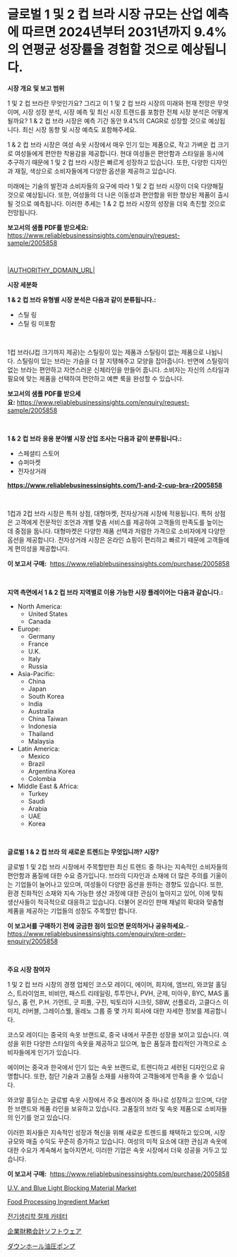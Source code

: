 <p><h1>글로벌 1 및 2 컵 브라 시장 규모는 산업 예측에 따르면 2024년부터 2031년까지 9.4%의 연평균 성장률을 경험할 것으로 예상됩니다.</h1></p><p><strong>시장 개요 및 보고 범위</strong></p>
<p><p>1 및 2 컵 브라란 무엇인가요? 그리고 이 1 및 2 컵 브라 시장의 미래와 현재 전망은 무엇이며, 시장 성장 분석, 시장 예측 및 최신 시장 트렌드를 포함한 전체 시장 분석은 어떻게 될까요? 1 & 2 컵 브라 시장은 예측 기간 동안 9.4%의 CAGR로 성장할 것으로 예상됩니다. 최신 시장 동향 및 시장 예측도 포함해주세요. </p><p>1 & 2 컵 브라 시장은 여성 속옷 시장에서 매우 인기 있는 제품으로, 작고 가벼운 컵 크기로 여성들에게 편안한 착용감을 제공합니다. 현대 여성들은 편안함과 스타일을 동시에 추구하기 때문에 1 및 2 컵 브라 시장은 빠르게 성장하고 있습니다. 또한, 다양한 디자인과 재질, 색상으로 소비자들에게 다양한 옵션을 제공하고 있습니다.</p><p>미래에는 기술의 발전과 소비자들의 요구에 따라 1 및 2 컵 브라 시장이 더욱 다양해질 것으로 예상됩니다. 또한, 여성들의 더 나은 이동성과 편안함을 위한 향상된 제품이 출시될 것으로 예측됩니다. 이러한 추세는 1 & 2 컵 브라 시장의 성장을 더욱 촉진할 것으로 전망됩니다.</p></p>
<p><strong>보고서의 샘플 PDF를 받으세요:</strong> <a href="https://www.reliablebusinessinsights.com/enquiry/request-sample/2005858">https://www.reliablebusinessinsights.com/enquiry/request-sample/2005858</a></p>
<p>&nbsp;</p>
<p><a href="|AUTHORITHY_DOMAIN_URL|">|AUTHORITHY_DOMAIN_URL|</a></p>
<p><strong>시장 세분화</strong></p>
<p><strong>1 & 2 컵 브라 유형별 시장 분석은 다음과 같이 분류됩니다.:</strong></p>
<p><ul><li>스틸 링</li><li>스틸 링 미포함</li></ul></p>
<p>&nbsp;</p>
<p><p>1컵 브라(J컵 크기까지 제공)는 스틸링이 있는 제품과 스틸링이 없는 제품으로 나뉩니다. 스틸링이 있는 브라는 가슴을 더 잘 지탱해주고 모양을 잡아줍니다. 반면에 스틸링이 없는 브라는 편안하고 자연스러운 신체라인을 만들어 줍니다. 소비자는 자신의 스타일과 필요에 맞는 제품을 선택하여 편안하고 예쁜 룩을 완성할 수 있습니다.</p></p>
<p><strong>보고서의 샘플 PDF를 받으세요:</strong>&nbsp;<a href="https://www.reliablebusinessinsights.com/enquiry/request-sample/2005858">https://www.reliablebusinessinsights.com/enquiry/request-sample/2005858</a></p>
<p>&nbsp;</p>
<p><strong> 1 & 2 컵 브라 응용 분야별 시장 산업 조사는 다음과 같이 분류됩니다.:</strong></p>
<p><ul><li>스페셜티 스토어</li><li>슈퍼마켓</li><li>전자상거래</li></ul></p>
<p><strong><a href="https://www.reliablebusinessinsights.com/1-and-2-cup-bra-r2005858">https://www.reliablebusinessinsights.com/1-and-2-cup-bra-r2005858</a></strong></p>
<p>&nbsp;</p>
<p><p>1컵과 2컵 브라 시장은 특허 상점, 대형마켓, 전자상거래 시장에 적용됩니다. 특허 상점은 고객에게 전문적인 조언과 개별 맞춤 서비스를 제공하여 고객들의 만족도를 높이는 데 중점을 둡니다. 대형마켓은 다양한 제품 선택과 저렴한 가격으로 소비자에게 다양한 옵션을 제공합니다. 전자상거래 시장은 온라인 쇼핑이 편리하고 빠르기 때문에 고객들에게 편의성을 제공합니다.</p></p>
<p><strong>이 보고서 구매:</strong>&nbsp; <a href="https://www.reliablebusinessinsights.com/purchase/2005858">https://www.reliablebusinessinsights.com/purchase/2005858</a></p>
<p>&nbsp;</p>
<p><strong>지역 측면에서 1 & 2 컵 브라 지역별로 이용 가능한 시장 플레이어는 다음과 같습니다.:</strong></p>
<p><ul>
    <li>
        North America:
        <ul>
            <li>United States</li>
            <li>Canada</li>
        </ul>
    </li>
    <li>
        Europe:
        <ul>
            <li>Germany</li>
            <li>France</li>
            <li>U.K.</li>
            <li>Italy</li>
            <li>Russia</li>
        </ul>
    </li>
    <li>
        Asia-Pacific:
        <ul>
            <li>China</li>
            <li>Japan</li>
            <li>South Korea</li>
            <li>India</li>
            <li>Australia</li>
            <li>China Taiwan</li>
            <li>Indonesia</li>
            <li>Thailand</li>
            <li>Malaysia</li>
        </ul>
    </li>
    <li>
        Latin America:
        <ul>
            <li>Mexico</li>
            <li>Brazil</li>
            <li>Argentina Korea</li>
            <li>Colombia</li>
        </ul>
    </li>
    <li>
        Middle East & Africa:
        <ul>
            <li>Turkey</li>
            <li>Saudi</li>
            <li>Arabia</li>
            <li>UAE</li>
            <li>Korea</li>
        </ul>
    </li>
    </ul></p>
<p>&nbsp;</p>
<p><strong>글로벌 1 & 2 컵 브라 의 새로운 트렌드는 무엇입니까? 시장?</strong></p>
<p><p>글로벌 1 및 2컵 브라 시장에서 주목할만한 최신 트렌드 중 하나는 지속적인 소비자들의 편안함과 품질에 대한 수요 증가입니다. 브라의 디자인과 소재에 더 많은 주의를 기울이는 기업들이 늘어나고 있으며, 여성들이 다양한 옵션을 원하는 경향도 있습니다. 또한, 환경 친화적인 소재와 지속 가능한 생산 과정에 대한 관심이 높아지고 있어, 이에 맞춰 생산사들이 적극적으로 대응하고 있습니다. 더불어 온라인 판매 채널의 확대와 맞춤형 제품을 제공하는 기업들의 성장도 주목할만 합니다.</p></p>
<p><strong>이 보고서를 구매하기 전에 궁금한 점이 있으면 문의하거나 공유하세요.</strong>- <a href="https://www.reliablebusinessinsights.com/enquiry/pre-order-enquiry/2005858">https://www.reliablebusinessinsights.com/enquiry/pre-order-enquiry/2005858</a></p>
<p>&nbsp;</p>
<p><strong>주요 시장 참여자</strong></p>
<p><p>1 및 2 컵 브라 시장의 경쟁 업체인 코스모 레이디, 에이머, 희지에, 엠브리, 와코알 홀딩스, 트라이엄프, 비비안, 패스트 리테일링, 투투안나, PVH, 군제, 미아우, BYC, MAS 홀딩스, 홉 런, P.H. 가먼트, 굿 피플, 구진, 빅토리아 시크릿, SBW, 선플로라, 고클다스 이미지, 러버블, 그레이스웰, 올레노 그룹 중 몇 가지 회사에 대한 자세한 정보를 제공합니다. </p><p>코스모 레이디는 중국의 속옷 브랜드로, 중국 내에서 꾸준한 성장을 보이고 있습니다. 여성을 위한 다양한 스타일의 속옷을 제공하고 있으며, 높은 품질과 합리적인 가격으로 소비자들에게 인기가 있습니다.</p><p>에이머는 중국과 한국에서 인기 있는 속옷 브랜드로, 트렌디하고 세련된 디자인으로 유명합니다. 또한, 첨단 기술과 고품질 소재를 사용하여 고객들에게 만족을 줄 수 있습니다.</p><p>와코알 홀딩스는 글로벌 속옷 시장에서 주요 플레이어 중 하나로 성장하고 있으며, 다양한 브랜드와 제품 라인을 보유하고 있습니다. 고품질의 브라 및 속옷 제품으로 소비자들의 인기를 얻고 있습니다.</p><p>이러한 회사들은 지속적인 성장과 혁신을 위해 새로운 트렌드를 채택하고 있으며, 시장 규모와 매출 수익도 꾸준히 증가하고 있습니다. 여성의 미적 요소에 대한 관심과 속옷에 대한 수요가 계속해서 높아지면서, 이러한 기업은 속옷 시장에서 더욱 성공을 거두고 있습니다.</p></p>
<p><strong>이 보고서 구매:</strong>&nbsp;&nbsp;<a href="https://www.reliablebusinessinsights.com/purchase/2005858">https://www.reliablebusinessinsights.com/purchase/2005858</a></p>
<p><p><a href="https://github.com/nigngrjl95/Market-Research-Report-List-1/blob/main/uv-and-blue-light-blocking-material-market.md">U.V. and Blue Light Blocking Material Market</a></p><p><a href="https://issuu.com/reportprime-2/docs/food-processing-ingredient-market-size-2030.pptx">Food Processing Ingredient Market</a></p><p><a href="https://medium.com/@basmakahin54/%EA%B8%80%EB%A1%9C%EB%B2%8C-%EC%A0%84%EA%B8%B0%EC%83%9D%EB%A6%AC%ED%95%99-%EC%86%8C%EC%9E%91%EC%9A%A9-%EC%B9%B4%ED%85%8C%ED%84%B0-%EC%8B%9C%EC%9E%A5-%EB%B6%80%EB%AC%B8-%EC%9C%A0%ED%98%95-%EC%9D%91%EC%9A%A9-%EC%8B%9C%EC%9E%A5-%EC%B0%B8%EA%B0%80%EC%9E%90-%EC%A0%84%EB%9E%B5-%EC%A7%80%EC%97%AD%EB%B3%84-%EC%84%B1%EC%9E%A5-%EC%9D%B8%EC%82%AC%EC%9D%B4%ED%8A%B8-%EB%B0%8F-%EB%AF%B8%EB%9E%98-%EC%A0%84%EB%A7%9D-2024-2031-e265e986615f">전기생리학 절제 카테터</a></p><p><a href="https://medium.com/@johnson154chris/%E4%BC%81%E6%A5%AD%E8%B2%A1%E5%8B%99%E4%BC%9A%E8%A8%88%E3%82%BD%E3%83%95%E3%83%88%E3%82%A6%E3%82%A7%E3%82%A2%E5%B8%82%E5%A0%B4%E5%8B%95%E5%90%91%E3%81%A8%E5%88%86%E6%9E%90-%E5%B0%86%E6%9D%A5%E3%81%AE%E6%88%90%E9%95%B7%E3%81%AE%E6%A9%9F%E4%BC%9A%E3%81%A8%E8%AA%B2%E9%A1%8C-2024%E5%B9%B4-2031%E5%B9%B4-6663cc8d6e18">企業財務会計ソフトウェア</a></p><p><a href="https://github.com/TerrellConn/Market-Research-Report-List-1/blob/main/5585243117638.md">ダウンホール油圧ポンプ</a></p></p>
